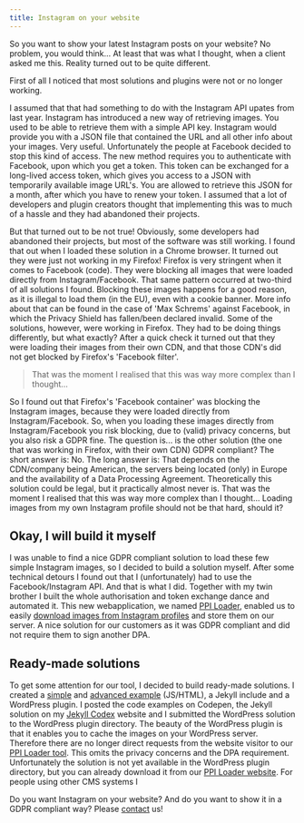 ```yaml
---
title: Instagram on your website
---
```


So you want to show your latest Instagram posts on your website? No problem, you would think... At least that was what I thought, when a client asked me this. Reality turned out to be quite different.

First of all I noticed that most solutions and plugins were not or no longer working.

I assumed that that had something to do with the Instagram API upates from last year. Instagram has introduced a new way of retrieving images. You used to be able to retrieve them with a simple API key. Instagram would provide you with a JSON file that contained the URL and all other info about your images. Very useful. Unfortunately the people at Facebook decided to stop this kind of access. The new method requires you to authenticate with Facebook, upon which you get a token. This token can be exchanged for a long-lived access token, which gives you access to a JSON with temporarily available image URL's. You are allowed to retrieve this JSON for a month, after which you have to renew your token. I assumed that a lot of developers and plugin creators thought that implementing this was to much of a hassle and they had abandoned their projects.

But that turned out to be not true! Obviously, some developers had abandoned their projects, but most of the software was still working. I found that out when I loaded these solution in a Chrome browser. It turned out they were just not working in my Firefox! Firefox is very stringent when it comes to Facebook (code). They were blocking all images that were loaded directly from Instagram/Facebook. That same pattern occurred at two-third of all solutions I found. Blocking these images happens for a good reason, as it is illegal to load them (in the EU), even with a cookie banner. More info about that can be found in the case of 'Max Schrems' against Facebook, in which the Privacy Shield has fallen/been declared invalid. Some of the solutions, however, were working in Firefox. They had to be doing things differently, but what exactly? After a quick check it turned out that they were loading their images from their own CDN, and that those CDN's did not get blocked by Firefox's 'Facebook filter'.

> That was the moment I realised that this was way more complex than I thought...

So I found out that Firefox's 'Facebook container' was blocking the Instagram images, because they were loaded directly from Instagram/Facebook. So, when you loading these images directly from Instagram/Facebook you risk blocking, due to (valid) privacy concerns, but you also risk a GDPR fine. The question is... is the other solution (the one that was working in Firefox, with their own CDN) GDPR compliant? The short answer is: No. The long answer is: That depends on the CDN/company being American, the servers being located (only) in Europe and the availability of a Data Processing Agreement. Theoretically this solution could be legal, but it practically almost never is. That was the moment I realised that this was way more complex than I thought... Loading images from my own Instagram profile should not be that hard, should it?

## Okay, I will build it myself

I was unable to find a nice GDPR compliant solution to load these few simple Instagram images, so I decided to build a solution myself. After some technical detours I found out that I (unfortunately) had to use the Facebook/Instagram API. And that is what I did. Together with my twin brother I built the whole authorisation and token exchange dance and automated it. This new webapplication, we named [PPI Loader](https://profilepageimages.usecue.com/), enabled us to easily [download images from Instagram profiles](https://profilepageimages.usecue.com/) and store them on our server. A nice solution for our customers as it was GDPR compliant and did not require them to sign another DPA.

## Ready-made solutions

To get some attention for our tool, I decided to build ready-made solutions. I created a [simple](https://codepen.io/joosts/pen/NWbdMLW?editors=1100) and [advanced example](https://codepen.io/joosts/pen/bGBByOo) (JS/HTML), a Jekyll include and a WordPress plugin. I posted the code examples on Codepen, the Jekyll solution on my [Jekyll Codex](https://jekyllcodex.org/) website and I submitted the WordPress solution to the WordPress plugin directory. The beauty of the WordPress plugin is that it enables you to cache the images on your WordPress server. Therefore there are no longer direct requests from the website visitor to our [PPI Loader tool](https://profilepageimages.usecue.com/). This omits the privacy concerns and the DPA requirement. Unfortunately the solution is not yet available in the WordPress plugin directory, but you can already download it from our [PPI Loader website](https://profilepageimages.usecue.com/). For people using other CMS systems I 

Do you want Instagram on your website? And do you want to show it in a GDPR compliant way? Please [contact](/nl/contact) us!